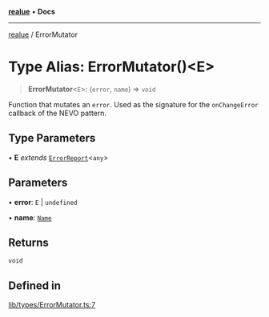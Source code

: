 [**realue**](../README.md) • **Docs**

***

[realue](../README.md) / ErrorMutator

# Type Alias: ErrorMutator()\<E\>

> **ErrorMutator**\<`E`\>: (`error`, `name`) => `void`

Function that mutates an `error`. Used as the signature for the `onChangeError` callback of the NEVO pattern.

## Type Parameters

• **E** *extends* [`ErrorReport`](ErrorReport.md)\<`any`\>

## Parameters

• **error**: `E` \| `undefined`

• **name**: [`Name`](Name.md)

## Returns

`void`

## Defined in

[lib/types/ErrorMutator.ts:7](https://github.com/nevoland/realue/blob/bda2c81a122722d2211255b398b35c625b1e6a1c/lib/types/ErrorMutator.ts#L7)
